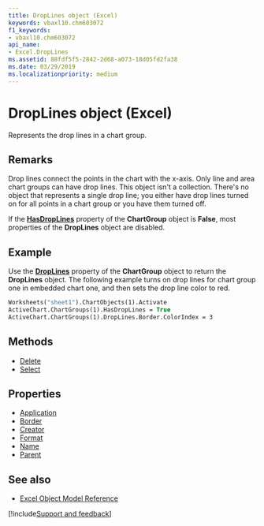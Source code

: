 ```yaml
---
title: DropLines object (Excel)
keywords: vbaxl10.chm603072
f1_keywords:
- vbaxl10.chm603072
api_name:
- Excel.DropLines
ms.assetid: 88fdf5f5-2842-2d68-a073-18d05fd2fa38
ms.date: 03/29/2019
ms.localizationpriority: medium
---
```



# DropLines object (Excel)

Represents the drop lines in a chart group.


## Remarks

Drop lines connect the points in the chart with the x-axis. Only line and area chart groups can have drop lines. This object isn't a collection. There's no object that represents a single drop line; you either have drop lines turned on for all points in a chart group or you have them turned off.

If the **[HasDropLines](Excel.ChartGroup.HasDropLines.md)** property of the **ChartGroup** object is **False**, most properties of the **DropLines** object are disabled.


## Example

Use the **[DropLines](excel.chartgroup.droplines.md)** property of the **ChartGroup** object to return the **DropLines** object. The following example turns on drop lines for chart group one in embedded chart one, and then sets the drop line color to red.

```vb
Worksheets("sheet1").ChartObjects(1).Activate 
ActiveChart.ChartGroups(1).HasDropLines = True 
ActiveChart.ChartGroups(1).DropLines.Border.ColorIndex = 3
```



## Methods

- [Delete](Excel.DropLines.Delete.md)
- [Select](Excel.DropLines.Select.md)

## Properties

- [Application](Excel.DropLines.Application.md)
- [Border](Excel.DropLines.Border.md)
- [Creator](Excel.DropLines.Creator.md)
- [Format](Excel.DropLines.Format.md)
- [Name](Excel.DropLines.Name.md)
- [Parent](Excel.DropLines.Parent.md)

## See also

- [Excel Object Model Reference](overview/Excel/object-model.md)

[!include[Support and feedback](~/includes/feedback-boilerplate.md)]